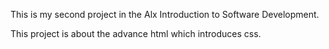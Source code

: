 This is my second project in the Alx Introduction to Software Development.

This project is about the advance html which introduces css.



